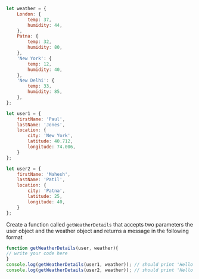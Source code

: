 ```js
let weather = {
    London: {
        temp: 37,
        humidity: 44,
    },
    Patna: {
        temp: 32,
        humidity: 80,
    },
    'New York': {
        temp: 12,
        humidity: 40,
    },
    'New Delhi': {
        temp: 33,
        humidity: 85,
    },
};

let user1 = {
    firstName: 'Paul',
    lastName: 'Jones',
    location: {
        city: 'New York',
        latitude: 40.712,
        longitude: 74.006,
    }
};

let user2 = {
    firstName: 'Mahesh',
    lastName: 'Patil',
    location: {
        city: 'Patna',
        latitude: 25,
        longitude: 40,
    }
};
```
Create a function called `getWeatherDetails` that accepts two parameters the user object and the weather object 
and returns a message in the following format

```js
function getWeatherDetails(user, weather){
// write your code here
}
console.log(getWeatherDetails(user1, weather)); // should print 'Hello Paul it is currently 12 degrees Celcius in New York'
console.log(getWeatherDetails(user2, weather)); // should print 'Hello Mahesh it is currently 32 degrees Celcius in Patna'
```

